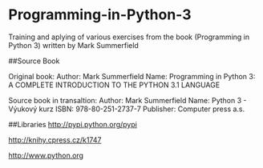 # Programming-in-Python-3
Training and aplying of various exercises from the book (Programming in Python 3) written by Mark Summerfield


##Source Book

Original book:
Author: Mark Summerfield
Name: Programming in Python 3: A COMPLETE INTRODUCTION TO THE PYTHON 3.1 LANGUAGE


Source book in transaltion:
Author: Mark Summerfield
Name: Python 3 - Výukový kurz
ISBN: 978-80-251-2737-7
Publisher: Computer press a.s.


##Libraries
http://pypi.python.org/pypi

http://knihy.cpress.cz/k1747

http://www.python.org
